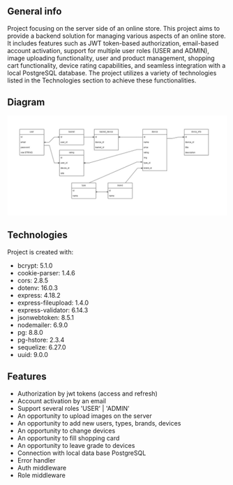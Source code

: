 ## General info

Project focusing on the server side of an online store. This project aims to provide a backend solution for managing various aspects of an online store. It includes features such as JWT token-based authorization, email-based account activation, support for multiple user roles (USER and ADMIN), image uploading functionality, user and product management, shopping cart functionality, device rating capabilities, and seamless integration with a local PostgreSQL database. The project utilizes a variety of technologies listed in the Technologies section to achieve these functionalities.

## Diagram
![alt text](https://github.com/FrankJaskon/online-store-server/blob/main/online_store_diagram.drawio.jpg "Diagram")

## Technologies
Project is created with:

-   bcrypt: 5.1.0
-   cookie-parser: 1.4.6
-   cors: 2.8.5
-   dotenv: 16.0.3
-   express: 4.18.2
-   express-fileupload: 1.4.0
-   express-validator: 6.14.3
-   jsonwebtoken: 8.5.1
-   nodemailer: 6.9.0
-   pg: 8.8.0
-   pg-hstore: 2.3.4
-   sequelize: 6.27.0
-   uuid: 9.0.0

## Features

- Authorization by jwt tokens (access and refresh)
- Account activation by an email
- Support several roles 'USER' | 'ADMIN'
- An opportunity to upload images on the server
- An opportunity to add new users, types, brands, devices
- An opportunity to change devices
- An opportunity to fill shopping card
- An opportunity to leave grade to devices
- Connection with local data base PostgreSQL 
- Error handler
- Auth middleware
- Role middleware
